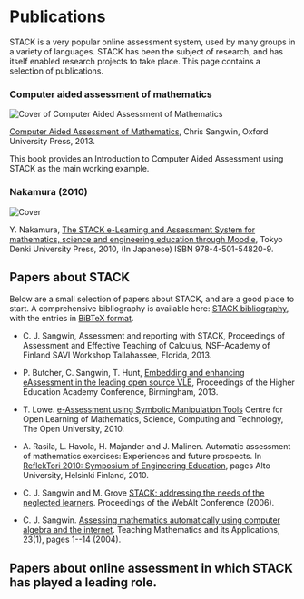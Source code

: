 # Publications

STACK is a very popular online assessment system, used by many groups in a variety of languages.  STACK has been the subject of research, and has itself enabled research projects to take place. This page contains a selection of publications.  

### Computer aided assessment of mathematics

![Cover of Computer Aided Assessment of Mathematics](%CONTENT/CAACover.jpg)  

[Computer Aided Assessment of Mathematics](http://ukcatalogue.oup.com/product/9780199660353.do#.UklVZtKSJuc), Chris Sangwin, Oxford University Press, 2013.

This book provides an Introduction to Computer Aided Assessment using STACK as the main working example.

### Nakamura (2010)

![Cover](%CONTENT/NakamuraCover.jpg) 

Y. Nakamura, [The STACK e-Learning and Assessment System for mathematics, science and engineering education through Moodle](http://books.rakuten.co.jp/rb/%E6%95%B0%E5%AD%A6e%E3%83%A9%E3%83%BC%E3%83%8B%E3%83%B3%E3%82%B0-%E6%95%B0%E5%BC%8F%E8%A7%A3%E7%AD%94%E8%A9%95%E4%BE%A1%E3%82%B7%E3%82%B9%E3%83%86%E3%83%A0%EF%BC%B3%EF%BC%B4%EF%BC%A1%EF%BC%A3%EF%BC%AB%E3%81%A8%EF%BC%AD%EF%BD%8F%EF%BD%8F%EF%BD%84%EF%BD%8C%EF%BD%85%E3%81%AB%E3%82%88%E3%82%8B-%E4%B8%AD%E6%9D%91%E6%B3%B0%E4%B9%8B-9784501548209/item/6640557/), Tokyo Denki University Press, 2010, (In Japanese) ISBN 978-4-501-54820-9.

## Papers about STACK

Below are a small selection of papers about STACK, and are a good place to start.  A comprehensive bibliography is available here: [STACK bibliography](%CONTENT/stack_publications.pdf), with the entries in [BiBTeX format](%CONTENT/stack.bib).

* C. J. Sangwin, Assessment and reporting with STACK, Proceedings of Assessment and Effective Teaching of Calculus, NSF-Academy of Finland SAVI Workshop Tallahassee, Florida, 2013.
* P. Butcher, C. Sangwin, T. Hunt, [Embedding and enhancing eAssessment in the leading open source VLE](http://www.heacademy.ac.uk/assets/documents/disciplines/stem/conf-proceedings-2013/GEN/gen_049.pdf), Proceedings of the Higher Education Academy Conference, Birmingham, 2013.
* T. Lowe. [e-Assessment using Symbolic Manipulation Tools](http://www.open.ac.uk/opencetl/resources/details/detail.php?itemId=4b6abb677f175) Centre for Open Learning of Mathematics, Science, Computing and Technology, The Open University, 2010.
* A. Rasila, L. Havola, H. Majander and J. Malinen. Automatic assessment of mathematics exercises: Experiences and future prospects. In [ReflekTori 2010: Symposium of Engineering Education](http://opetuki2.tkk.fi/p/reflektori2010/index.en.php), pages Alto University, Helsinki Finland, 2010.

* C. J. Sangwin and M. Grove [STACK: addressing the needs of the neglected learners](http://web.mat.bham.ac.uk/C.J.Sangwin/Publications/2006WebAlt.pdf). Proceedings of the WebAlt Conference (2006).
* C. J. Sangwin. [Assessing mathematics automatically using computer algebra and the internet](http://web.mat.bham.ac.uk/C.J.Sangwin/Publications/tma03.pdf). Teaching Mathematics and its Applications, 23(1), pages 1--14 (2004).

## Papers about online assessment in which STACK has played a leading role.

